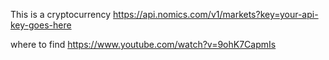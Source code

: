  This is a cryptocurrency 
 https://api.nomics.com/v1/markets?key=your-api-key-goes-here
 
 
 where to find 
 https://www.youtube.com/watch?v=9ohK7CapmIs